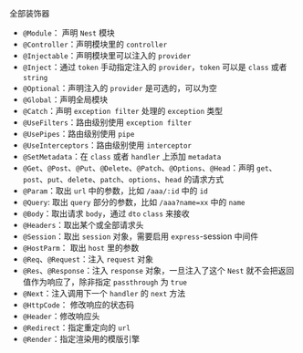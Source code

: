 全部装饰器

*   `@Module`： 声明 `Nest` 模块
*   `@Controller`：声明模块里的 `controller`
*   `@Injectable`：声明模块里可以注入的 `provider`
*   `@Inject`：通过 `token` 手动指定注入的 `provider`，`token` 可以是 `class` 或者 `string`
*   `@Optional`：声明注入的 `provider` 是可选的，可以为空
*   `@Global`：声明全局模块
*   `@Catch`：声明 `exception filter` 处理的 `exception` 类型
*   `@UseFilters`：路由级别使用 `exception filter`
*   `@UsePipes`：路由级别使用 `pipe`
*   `@UseInterceptors`：路由级别使用 `interceptor`
*   `@SetMetadata`：在 `class` 或者 `handler` 上添加 `metadata`
*   `@Get`、`@Post`、`@Put`、`@Delete`、`@Patch`、`@Options`、`@Head`：声明 `get`、`post`、`put`、`delete`、`patch`、`options`、`head` 的请求方式
*   `@Param`：取出 `url` 中的参数，比如 `/aaa/:id` 中的 `id`
*   `@Query`: 取出 `query` 部分的参数，比如 `/aaa?name=xx` 中的 `name`
*   `@Body`：取出请求 `body`，通过 `dto` `class` 来接收
*   `@Headers`：取出某个或全部请求头
*   `@Session`：取出 `session` 对象，需要启用 `express`-session 中间件
*   `@HostParm`： 取出 `host` 里的参数
*   `@Req`、`@Request`：注入 `request` 对象
*   `@Res`、`@Response`：注入 `response` 对象，一旦注入了这个 `Nest` 就不会把返回值作为响应了，除非指定 `passthrough` 为 `true`
*   `@Next`：注入调用下一个 `handler` 的 `next` 方法
*   `@HttpCode`： 修改响应的状态码
*   `@Header`：修改响应头
*   `@Redirect`：指定重定向的 `url`
*   `@Render`：指定渲染用的模版引擎
